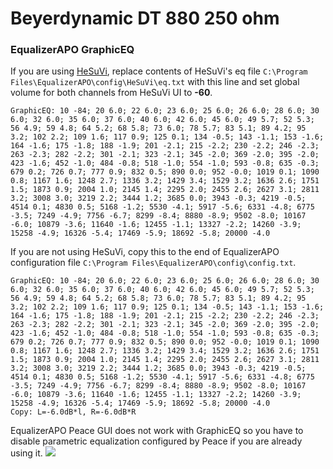 # Beyerdynamic DT 880 250 ohm
### EqualizerAPO GraphicEQ
If you are using [HeSuVi](https://sourceforge.net/projects/hesuvi/), replace contents of HeSuVi's eq file `C:\Program Files\EqualizerAPO\config\HeSuVi\eq.txt` with this line and set global volume for both channels from HeSuVi UI to **-60**.
```
GraphicEQ: 10 -84; 20 6.0; 22 6.0; 23 6.0; 25 6.0; 26 6.0; 28 6.0; 30 6.0; 32 6.0; 35 6.0; 37 6.0; 40 6.0; 42 6.0; 45 6.0; 49 5.7; 52 5.3; 56 4.9; 59 4.8; 64 5.2; 68 5.8; 73 6.0; 78 5.7; 83 5.1; 89 4.2; 95 3.2; 102 2.2; 109 1.6; 117 0.9; 125 0.1; 134 -0.5; 143 -1.1; 153 -1.6; 164 -1.6; 175 -1.8; 188 -1.9; 201 -2.1; 215 -2.2; 230 -2.2; 246 -2.3; 263 -2.3; 282 -2.2; 301 -2.1; 323 -2.1; 345 -2.0; 369 -2.0; 395 -2.0; 423 -1.6; 452 -1.0; 484 -0.8; 518 -1.0; 554 -1.0; 593 -0.8; 635 -0.3; 679 0.2; 726 0.7; 777 0.9; 832 0.5; 890 0.0; 952 -0.0; 1019 0.1; 1090 0.8; 1167 1.6; 1248 2.7; 1336 3.2; 1429 3.4; 1529 3.2; 1636 2.6; 1751 1.5; 1873 0.9; 2004 1.0; 2145 1.4; 2295 2.0; 2455 2.6; 2627 3.1; 2811 3.2; 3008 3.0; 3219 2.2; 3444 1.2; 3685 0.0; 3943 -0.3; 4219 -0.5; 4514 0.1; 4830 0.5; 5168 -1.2; 5530 -4.1; 5917 -5.6; 6331 -4.8; 6775 -3.5; 7249 -4.9; 7756 -6.7; 8299 -8.4; 8880 -8.9; 9502 -8.0; 10167 -6.0; 10879 -3.6; 11640 -1.6; 12455 -1.1; 13327 -2.2; 14260 -3.9; 15258 -4.9; 16326 -5.4; 17469 -5.9; 18692 -5.8; 20000 -4.0
```
If you are not using HeSuVi, copy this to the end of EqualizerAPO configuration file `C:\Program Files\EqualizerAPO\config\config.txt`.
```
GraphicEQ: 10 -84; 20 6.0; 22 6.0; 23 6.0; 25 6.0; 26 6.0; 28 6.0; 30 6.0; 32 6.0; 35 6.0; 37 6.0; 40 6.0; 42 6.0; 45 6.0; 49 5.7; 52 5.3; 56 4.9; 59 4.8; 64 5.2; 68 5.8; 73 6.0; 78 5.7; 83 5.1; 89 4.2; 95 3.2; 102 2.2; 109 1.6; 117 0.9; 125 0.1; 134 -0.5; 143 -1.1; 153 -1.6; 164 -1.6; 175 -1.8; 188 -1.9; 201 -2.1; 215 -2.2; 230 -2.2; 246 -2.3; 263 -2.3; 282 -2.2; 301 -2.1; 323 -2.1; 345 -2.0; 369 -2.0; 395 -2.0; 423 -1.6; 452 -1.0; 484 -0.8; 518 -1.0; 554 -1.0; 593 -0.8; 635 -0.3; 679 0.2; 726 0.7; 777 0.9; 832 0.5; 890 0.0; 952 -0.0; 1019 0.1; 1090 0.8; 1167 1.6; 1248 2.7; 1336 3.2; 1429 3.4; 1529 3.2; 1636 2.6; 1751 1.5; 1873 0.9; 2004 1.0; 2145 1.4; 2295 2.0; 2455 2.6; 2627 3.1; 2811 3.2; 3008 3.0; 3219 2.2; 3444 1.2; 3685 0.0; 3943 -0.3; 4219 -0.5; 4514 0.1; 4830 0.5; 5168 -1.2; 5530 -4.1; 5917 -5.6; 6331 -4.8; 6775 -3.5; 7249 -4.9; 7756 -6.7; 8299 -8.4; 8880 -8.9; 9502 -8.0; 10167 -6.0; 10879 -3.6; 11640 -1.6; 12455 -1.1; 13327 -2.2; 14260 -3.9; 15258 -4.9; 16326 -5.4; 17469 -5.9; 18692 -5.8; 20000 -4.0
Copy: L=-6.0dB*l, R=-6.0dB*R
```
EqualizerAPO Peace GUI does not work with GraphicEQ so you have to disable parametric equalization configured by Peace if you are already using it.
![](https://raw.githubusercontent.com/jaakkopasanen/AutoEq/master/results/Sonoma%20Model%20One/innerfidelity/onear/Beyerdynamic%20DT%20880%20250%20ohm/Beyerdynamic%20DT%20880%20250%20ohm.png)
